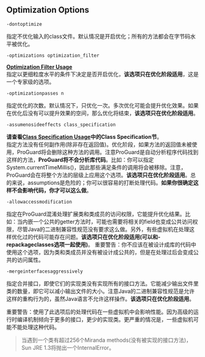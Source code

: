 ## Optimization Options
```
-dontoptimize
```
指定不优化输入的class文件。默认情况是开启优化；所有的方法都会在字节码水平被优化。
```
-optimizations optimization_filter
```
**[Optimization Filter Usage](https://github.com/weeklynote/weeklymd/blob/master/proguard/optimizations.md)**  
指定以更细粒度水平的条件下决定是否开启优化，**该选项只在优化阶段适用**，这是一个专家级的选项。
```
-optimizationpasses n
```
指定优化的次数。默认情况下，只优化一次。多次优化可能会提升优化效果。如果在优化后没有可以提升效果的空间，那么优化将结束，**该选项只在优化阶段适用**。
```
-assumenosideeffects class_specification
```
**请查看[Class Specification Usage](https://github.com/weeklynote/weeklymd/blob/master/proguard/keep-options.md)中的Class Specification节**。  
指定方法没有任何副作用(除非存在返回值)。优化阶段，如果方法的返回值未被使用，ProGuard将会删除这种方法的调用。注意ProGuard是自动分析程序代码找到这样的方法，**ProGuard将不会分析库代码**。比如：你可以指定System.currentTimeMillis()，因此那些满足条件的调用将会被移除。注意，ProGuard会在将整个方法的层级上应用这个选项。**该选项只在优化阶段适用**。总的来说，assumptions是危险的；你可以很容易的打断处理代码。**如果你很确定这样不会影响代码，你才可以这么做**。
```
-allowaccessmodification
```
指定在ProGuard混淆处理扩展类和类成员的访问权限，它能提升优化结果。比如：当内嵌一个公共的getter方法时，可能也需要将相关的field也变成公共访问权限，尽管Java的二进制兼容性规范没有要求这么做。另外，有些虚拟机在处理这样优化过的代码可能存在问题。**该选项只在优化阶段适用(可以和-repackageclasses选项一起使用)**。
重要警告：你不应该在被设计成库的代码中使用这个选项，因为类和类成员并没有被设计成公共的，但是在处理过后会变成公共的访问属性。
```
-mergeinterfacesaggressively
```
指定合并接口，即使它们的实现类没有实现所有的接口方法。它能减少输出文件里类的数量，即它可以减小输出文件的大小。注意Java的二进制兼容性规范是允许这样的重构行为的，虽然Java语言不允许这样操作。**该选项只在优化阶段适用**。

重要警告：使用了此选项后的处理代码在一些虚拟机中会影响性能。因为高级的运行时编译机制倾向于更多的接口，更少的实现类。更严重的情况是，一些虚拟机可能不能处理这种代码。
> 当遇到一个类有超过256个Miranda methods(没有被实现的接口方法)，Sun JRE 1.3将抛出一个InternalError。